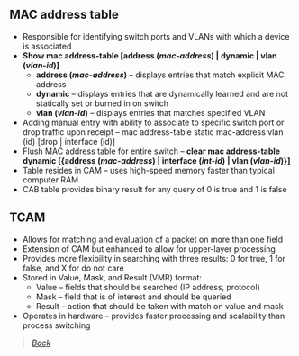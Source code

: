 ## MAC address table  
* Responsible for identifying switch ports and VLANs with which a device is associated  
* **Show mac address-table [address (*mac-address*) | dynamic | vlan (*vlan-id*)]**  
  * **address (*mac-address*)** – displays entries that match explicit MAC address  
  * **dynamic** – displays entries that are dynamically learned and are not statically set or burned in on switch  
  * **vlan (*vlan-id*)** – displays entries that matches specified VLAN  
* Adding manual entry with ability to associate to specific switch port or drop traffic upon receipt – mac address-table static mac-address vlan (id) [drop | interface (id)]  
* Flush MAC address table for entire switch – **clear mac address-table dynamic [{address (*mac-address*) | interface (*int-id*) | vlan (*vlan-id*)}]**  
* Table resides in CAM – uses high-speed memory faster than typical computer RAM  
* CAB table provides binary result for any query of 0 is true and 1 is false  


## TCAM  
* Allows for matching and evaluation of a packet on more than one field  
* Extension of CAM but enhanced to allow for upper-layer processing  
* Provides more flexibility in searching with three results: 0 for true, 1 for false, and X for do not care  
* Stored in Value, Mask, and Result (VMR) format:  
  * Value – fields that should be searched (IP address, protocol)  
  * Mask – field that is of interest and should be queried  
  * Result – action that should be taken with match on value and mask  
* Operates in hardware – provides faster processing and scalability than process switching  


> [*Back*](https://github.com/network-dluong/CCNP-ENCOR/tree/1.0-Architecture)  
